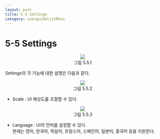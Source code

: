 ```yaml
---
layout: post
title: 5-5 Settings
category: userguidelistMenu
---
```


# 5-5 Settings

<p align='center'>
    <img src="https:nextfoam.co.kr/baramManual/userguide/5.5.1.png"><br>
    그림 5.5.1
</p>

Settings의 각 기능에 대한 설명은 다음과 같다. <br>

<p align='center'>
    <img src="https:nextfoam.co.kr/baramManual/userguide/5.5.2.png"><br>
    그림 5.5.2
</p>

* Scale : UI 해상도를 조절할 수 있다. <br>

<p align='center'>
    <img src="https:nextfoam.co.kr/baramManual/userguide/5.5.3.png"><br>
    그림 5.5.3
</p>

* Language : UI의 언어를 설정할 수 있다.<br>
현재는 영어, 한국어, 독일어, 프랑스어, 스페인어, 일본어, 중국어 등을 지원한다.